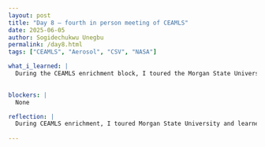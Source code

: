 ```yaml
---
layout: post
title: "Day 8 – fourth in person meeting of CEAMLS"
date: 2025-06-05
author: Sogidechukwu Unegbu
permalink: /day8.html
tags: ["CEAMLS", "Aerosol", "CSV", "NASA"]

what_i_learned: |  
  During the CEAMLS enrichment block, I toured the Morgan State University campus [Morgan Map](https://map.morgan.edu/?_gl=1*1rtrfy9*_ga*NzczNzkxMTI3LjE3MzY0MDM5Nzc.*_ga_T3TCY7Q7D7*czE3NDkxNDE5MTIkbzIxJGcxJHQxNzQ5MTQzMzA4JGo2MCRsMCRoMA..). I also learned about the steps involved in launching the balloon we use for data collection. I participated in filling the balloon with hydrogen gas, observed the system setup, and noted key features—such as the need to connect the balloon to a laptop and antenna, ensuring all indicators turn green before launch. We successfully launched the balloon and began collecting data.
  

blockers: |
  None

reflection: |
  During CEAMLS enrichment, I toured Morgan State University and learned more about the campus layout. I helped fill a data-collecting balloon with hydrogen and observed the full launch system setup. We had to ensure all indicators turned green before proceeding. The balloon was successfully launched, marking an exciting start to our data collection.
  
---
```

